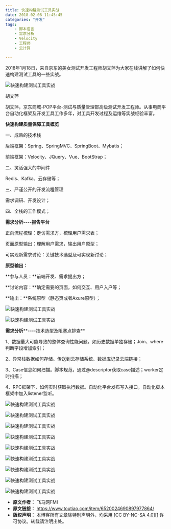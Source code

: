 ```yaml
---
title: 快速构建测试工具实战
date: 2018-02-08 11:45:45
categories: "开发"
tags:
	- 脚本语言
	- 需求分析
	- Velocity
	- 工程师
	- 云计算

---
```


2018年1月18日，来自京东的美女测试开发工程师胡文萍为大家在线讲解了如何快速构建测试工具的一些实战。

![快速构建测试工具实战][2QAE-63B3-6BME.jpg]

胡文萍

胡文萍，京东商城-POP平台-测试与质量管理部高级测试开发工程师。从事电商平台自动化框架及开发工具工作多年，对工具开发过程及运维等实战经验丰富。

**快速构建质量保障工具概览**

一、成熟的技术栈

后端框架：Spring、SpringMVC、SpringBoot、Mybatis；

前端框架：Velocity、JQuery、Vue、BootStrap；

二、灵活强大的中间件

Redis、Kafka、云存储等；

三、严谨公开的开发流程管理

需求调研、开发设计；

四、全栈的工作模式；

**需求分析----报告平台**

正向流程梳理：走访需求方，梳理用户需求表；

页面原型输出：理解用户需求，输出用户原型；

可实现新需求讨论：关键技术选型及可实现新讨论；

**原型输出：**

**参与人员：**前端开发、需求提出方；

**讨论内容：**确定需要的页面，如何交互、用户入户等；

**输出：**系统原型（静态页或者Axure原型）；

![快速构建测试工具实战][BFYJ-ZUIR-VUFJ.jpg]

![快速构建测试工具实战][IZMQ-QBER-Q7N2.jpg]

**需求分析****----技术选型及阻塞点排查**

1、数据量大可能导致的整体查询性能问题。如历史数据单独存储；Join、where判断字段增加索引；

2、异常栈数据如何存储。传送到云存储系统、数据库记录云端链接；

3、Case信息如何扫描。脚本规范，通过@descriptor获取case描述；worker定时扫描；

4、RPC框架下，如何实时获取执行数据。自动化平台发布写入接口，自动化脚本框架中加入listener监听。

![快速构建测试工具实战][IRE7-Z3UV-ZFR3.jpg]

![快速构建测试工具实战][7BBR-YU3E-YRFM.jpg]

![快速构建测试工具实战][VMVJ-VYZB-FFFQ.jpg]

![快速构建测试工具实战][YNZE-M2ZB-3YNR.jpg]

![快速构建测试工具实战][MM3Q-RRQN-AMYV.jpg]

![快速构建测试工具实战][AYIY-MAQU-EQIQ.jpg]

![快速构建测试工具实战][2AZE-UVJU-6VUU.jpg]

![快速构建测试工具实战][RRMJ-RAM7-RIAM.jpg]

![快速构建测试工具实战][B6JB-EMFZ-BFZU.jpg]


[2QAE-63B3-6BME.jpg]: static/resources/crawler/2QAE-63B3-6BME.jpg
[BFYJ-ZUIR-VUFJ.jpg]: static/resources/crawler/BFYJ-ZUIR-VUFJ.jpg
[IZMQ-QBER-Q7N2.jpg]: static/resources/crawler/IZMQ-QBER-Q7N2.jpg
[IRE7-Z3UV-ZFR3.jpg]: static/resources/crawler/IRE7-Z3UV-ZFR3.jpg
[7BBR-YU3E-YRFM.jpg]: static/resources/crawler/7BBR-YU3E-YRFM.jpg
[VMVJ-VYZB-FFFQ.jpg]: static/resources/crawler/VMVJ-VYZB-FFFQ.jpg
[YNZE-M2ZB-3YNR.jpg]: static/resources/crawler/YNZE-M2ZB-3YNR.jpg
[MM3Q-RRQN-AMYV.jpg]: static/resources/crawler/MM3Q-RRQN-AMYV.jpg
[AYIY-MAQU-EQIQ.jpg]: static/resources/crawler/AYIY-MAQU-EQIQ.jpg
[2AZE-UVJU-6VUU.jpg]: static/resources/crawler/2AZE-UVJU-6VUU.jpg
[RRMJ-RAM7-RIAM.jpg]: static/resources/crawler/RRMJ-RAM7-RIAM.jpg
[B6JB-EMFZ-BFZU.jpg]: static/resources/crawler/B6JB-EMFZ-BFZU.jpg
 *  **原文作者：** 飞马网FMI
 *  **原文链接：** https://www.toutiao.com/item/6520024690897977864/
 *  **版权声明：** 本博客所有文章除特别声明外，均采用 [CC BY-NC-SA 4.0][] 许可协议。转载请注明出处。
